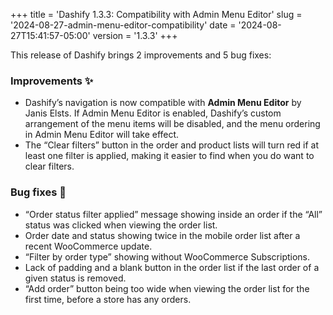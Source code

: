 +++
title = 'Dashify 1.3.3: Compatibility with Admin Menu Editor'
slug = '2024-08-27-admin-menu-editor-compatibility'
date = '2024-08-27T15:41:57-05:00'
version = '1.3.3'
+++

This release of Dashify brings 2 improvements and 5 bug fixes:

### Improvements ✨

- Dashify’s navigation is now compatible with **Admin Menu Editor** by Janis Elsts. If Admin Menu Editor is enabled, Dashify’s custom arrangement of the menu items will be disabled, and the menu ordering in Admin Menu Editor will take effect.
- The “Clear filters” button in the order and product lists will turn red if at least one filter is applied, making it easier to find when you do want to clear filters.

### Bug fixes 🐞

- “Order status filter applied” message showing inside an order if the “All” status was clicked when viewing the order list.
- Order date and status showing twice in the mobile order list after a recent WooCommerce update.
- “Filter by order type” showing without WooCommerce Subscriptions.
- Lack of padding and a blank button in the order list if the last order of a given status is removed.
- “Add order” button being too wide when viewing the order list for the first time, before a store has any orders.
